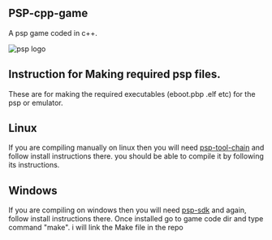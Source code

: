 ## PSP-cpp-game
A psp game coded in c++.

![psp logo](https://cdn.dribbble.com/users/3180742/screenshots/12124654/image.png)

## Instruction for Making required psp files.
These are for making the required executables (eboot.pbp .elf etc) for the psp or emulator.

  ## Linux
  If you are compiling manually on linux then you will need [psp-tool-chain](https://github.com/top-sekret/psptoolchain) and follow install instructions there. you should be able    to compile it by following its instructions.

  ## Windows
  If you are compiling on windows then you will need [psp-sdk](https://github.com/pspdev/pspsdk) and again, follow install instructions there. Once installed go to game code dir     and type command "make". i will link the Make file in the repo

